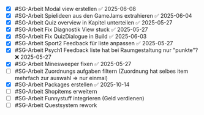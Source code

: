 - [x] #SG-Arbeit Modal view erstellen ✅ 2025-06-08
- [x] #SG-Arbeit Spielideen aus den GameJams extrahieren ✅ 2025-06-04
- [x] #SG-Arbeit Quiz overview in Kapitel unterteilen ✅ 2025-05-27
- [x] #SG-Arbeit Fix Diagnostik View stuck ✅ 2025-05-27
- [x] #SG-Arbeit Fix QuizDialogue in Build ✅ 2025-06-03
- [x] #SG-Arbeit Sport2 Feedback für liste anpassen ✅ 2025-05-27
- [x] #SG-Arbeit Psych1 Feedback liste hat bei Raumgestaltung nur "punkte"? ❌ 2025-05-27
- [x] #SG-Arbeit Minesweeper fixen ✅ 2025-05-27
- [ ] #SG-Arbeit Zuordnungs aufgaben filtern (Zuordnung hat selbes item mehrfach zur auswahl => nur einmal)
- [x] #SG-Arbeit Packages erstellen ✅ 2025-10-14
- [ ] #SG-Arbeit Shopitems erweitern
- [ ] #SG-Arbeit Funnystuff integrieren (Geld verdienen)
- [ ] #SG-Arbeit Questsystem rework